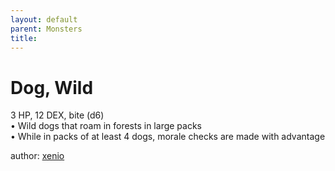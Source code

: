 ```yaml
---
layout: default
parent: Monsters 
title: 
--- 
```

# Dog, Wild
3 HP, 12 DEX, bite (d6)  
• Wild dogs that roam in forests in large packs  
• While in packs of at least 4 dogs, morale checks are made with advantage  





author: [xenio](https://xenioinabottle.blogspot.com/2021/02/classic-monsters-for-cairnito-part-1.html) 


